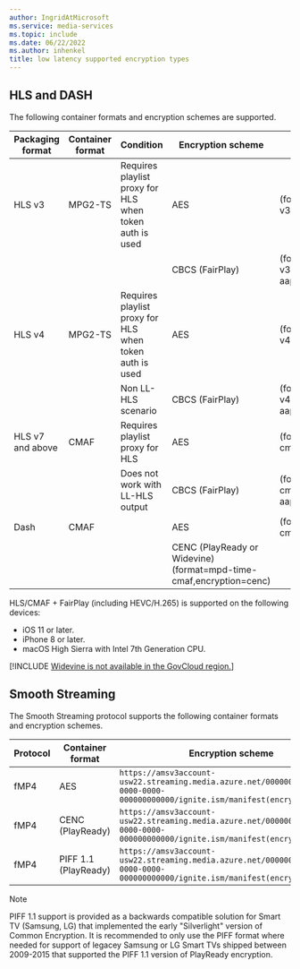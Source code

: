 ```yaml
---
author: IngridAtMicrosoft
ms.service: media-services
ms.topic: include
ms.date: 06/22/2022
ms.author: inhenkel
title: low latency supported encryption types
---
```


## HLS and DASH

The following container formats and encryption schemes are supported.

| Packaging format | Container format | Condition | Encryption scheme | Format string |
| ---------------- | ---------------- | -------------------- | ----------------- | ------------- |
| HLS v3           | MPG2-TS          | Requires playlist proxy for HLS when token auth is used | AES             | (format=m3u8-aapl-v3,encryption=cbc) |
|                  |                  |                                                         | CBCS (FairPlay) | (format=m3u8-aapl-v3,encryption=cbcs-aapl) |
| HLS v4           | MPG2-TS          | Requires playlist proxy for HLS when token auth is used | AES             | (format=m3u8-aapl-v4,encryption=cbc) |
|                  |                  | Non LL-HLS scenario                                     | CBCS (FairPlay) | (format=m3u8-aapl-v4,encryption=cbcs-aapl) |
| HLS v7 and above | CMAF             | Requires playlist proxy for HLS                         | AES             | (format=m3u8-cmaf,encryption=cbc) |
|                  |                  | Does not work with LL-HLS output                        | CBCS (FairPlay) | (format=m3u8-cmaf,encryption=cbcs-aapl) |
| Dash             | CMAF             |                                                         | AES             | (format=mpd-time-cmaf,encryption=cbc) |
|                  |                  |                                                         | CENC (PlayReady or Widevine)	(format=mpd-time-cmaf,encryption=cenc)

HLS/CMAF + FairPlay (including HEVC/H.265) is supported on the following devices:

- iOS 11 or later.
- iPhone 8 or later.
- macOS High Sierra with Intel 7th Generation CPU.

[!INCLUDE [Widevine is not available in the GovCloud region.](./includes/widevine-not-available-govcloud.md)]

## Smooth Streaming

The Smooth Streaming protocol supports the following container formats and encryption schemes.

|Protocol|Container format|Encryption scheme|
|---|---|---|
|fMP4|AES|`https://amsv3account-usw22.streaming.media.azure.net/00000000-0000-0000-0000-000000000000/ignite.ism/manifest(encryption=cbc)`|
|fMP4 | CENC (PlayReady) |`https://amsv3account-usw22.streaming.media.azure.net/00000000-0000-0000-0000-000000000000/ignite.ism/manifest(encryption=cenc)`|
|fMP4 | PIFF 1.1 (PlayReady) |`https://amsv3account-usw22.streaming.media.azure.net/00000000-0000-0000-0000-000000000000/ignite.ism/manifest(encryption=piff)`|

> [!NOTE]
> PIFF 1.1 support is provided as a backwards compatible solution for Smart TV (Samsung, LG) that implemented the early "Silverlight" version of Common Encryption. It is recommended to only use the PIFF format where needed for support of legacey Samsung or LG Smart TVs shipped between 2009-2015 that supported the PIFF 1.1 version of PlayReady encryption.